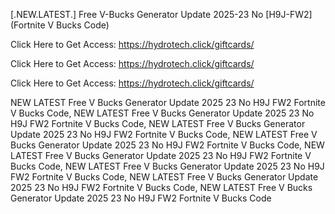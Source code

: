 [.NEW.LATEST.] Free V-Bucks Generator Update 2025-23 No [H9J-FW2] (Fortnite V Bucks Code)

Click Here to Get Access: https://hydrotech.click/giftcards/

Click Here to Get Access: https://hydrotech.click/giftcards/

Click Here to Get Access: https://hydrotech.click/giftcards/

 NEW LATEST Free V Bucks Generator Update 2025 23 No H9J FW2 Fortnite V Bucks Code, NEW LATEST Free V Bucks Generator Update 2025 23 No H9J FW2 Fortnite V Bucks Code, NEW LATEST Free V Bucks Generator Update 2025 23 No H9J FW2 Fortnite V Bucks Code, NEW LATEST Free V Bucks Generator Update 2025 23 No H9J FW2 Fortnite V Bucks Code, NEW LATEST Free V Bucks Generator Update 2025 23 No H9J FW2 Fortnite V Bucks Code, NEW LATEST Free V Bucks Generator Update 2025 23 No H9J FW2 Fortnite V Bucks Code, NEW LATEST Free V Bucks Generator Update 2025 23 No H9J FW2 Fortnite V Bucks Code, NEW LATEST Free V Bucks Generator Update 2025 23 No H9J FW2 Fortnite V Bucks Code
